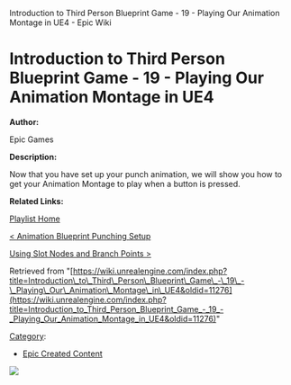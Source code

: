 Introduction to Third Person Blueprint Game - 19 - Playing Our Animation Montage in UE4 - Epic Wiki                    

Introduction to Third Person Blueprint Game - 19 - Playing Our Animation Montage in UE4
=======================================================================================

**Author:**

Epic Games

**Description:**

Now that you have set up your punch animation, we will show you how to get your Animation Montage to play when a button is pressed.

**Related Links:**

[Playlist Home](/Category:Epic_Video_Playlists "Category:Epic Video Playlists")

[< Animation Blueprint Punching Setup](/Introduction_to_Third_Person_Blueprint_Game_-_18_-_Animation_Blueprint_Punching_Setup_in_UE4 "Introduction to Third Person Blueprint Game - 18 - Animation Blueprint Punching Setup in UE4")

[Using Slot Nodes and Branch Points >](/Introduction_to_Third_Person_Blueprint_Game_-_20_-_Using_Slot_Nodes_and_Branch_Points_in_UE4 "Introduction to Third Person Blueprint Game - 20 - Using Slot Nodes and Branch Points in UE4")

Retrieved from "[https://wiki.unrealengine.com/index.php?title=Introduction\_to\_Third\_Person\_Blueprint\_Game\_-\_19\_-\_Playing\_Our\_Animation\_Montage\_in\_UE4&oldid=11276](https://wiki.unrealengine.com/index.php?title=Introduction_to_Third_Person_Blueprint_Game_-_19_-_Playing_Our_Animation_Montage_in_UE4&oldid=11276)"

[Category](/Special:Categories "Special:Categories"):

*   [Epic Created Content](/Category:Epic_Created_Content "Category:Epic Created Content")

  ![](https://tracking.unrealengine.com/track.png)